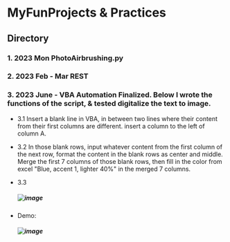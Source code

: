 # MyFunProjects & Practices
## Directory
### 1. 2023 Mon PhotoAirbrushing.py
### 2. 2023 Feb - Mar REST
### 3. 2023 June - VBA Automation Finalized. Below I wrote the functions of the script, & tested digitalize the text to image. 
* 3.1 Insert a blank line in VBA, in between two lines where their content from their first columns are different. insert a column to the left of column A.  

* 3.2 In those blank rows, input whatever content from the first column of the next row, format the content in the blank rows as center and middle. Merge the first 7 columns of those blank rows, then fill in the color from excel "Blue, accent 1, lighter 40%" in the merged 7 columns.

* 3.3
  ##### ![image](https://github.com/Serena-Tang/MyFunPractices-and-Projects/assets/83049700/dbea7bc9-62f6-4218-bb25-0e589319c6a5)
  
* Demo:
  ##### ![image](https://github.com/Serena-Tang/MyFunPractices-and-Projects/blob/main/VBA%202023Dec05%20BB%20automation.gif)

